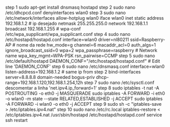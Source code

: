 step 1 
	sudo apt-get install dnsmasq hostapd
step 2 
	sudo nano /etc/dhcpcd.conf
		denyinterfaces wlan0
step 3 
	sudo nano /etc/network/interfaces
		allow-hotplug wlan0
		iface wlan0 inet static
		address 192.168.1.2 # ip desejado
		netmask 255.255.255.0
		network 192.168.1.1
		broadcast 192.168.1.255
		# wpa-conf /etc/wpa_supplicant/wpa_supplicant.conf
step 4 
	sudo nano /etc/hostapd/hostapd.conf
		interface=wlan0
		driver=nl80211
		ssid=Raspberry-AP # nome da rede
		hw_mode=g
		channel=6
		macaddr_acl=0
		auth_algs=1
		ignore_broadcast_ssid=0
		wpa=2
		wpa_passphrase=raspberry # Network name
		wpa_key_mgmt=WPA-PSK
		rsn_pairwise=CCMP
step 5 
	sudo nano /etc/default/hostapd
		DAEMON_CONF="/etc/hostapd/hostapd.conf" # Edit line 'DAEMON_CONF'
step 6 
	sudo nano /etc/dnsmasq.conf
		interface=wlan0
		listen-address=192.168.1.2 # same ip from step 2
		bind-interfaces
		server=8.8.8.8
		domain-needed
		bogus-priv
		dhcp-range=192.168.1.120,192.168.1.254,12h
step 7 
	sudo nano /etc/sysctl.conf
		descomentar a linha 'net.ipv4.ip_forward=1'
step 8 
	sudo iptables -t nat -A POSTROUTING -o eth0 -j MASQUERADE
	sudo iptables -A FORWARD -i eth0 -o wlan0 -m state --state RELATED,ESTABLISHED -j ACCEPT
	sudo iptables -A FORWARD -i wlan0 -o eth0 -j ACCEPT
step 9 
	sudo sh -c "iptables-save > /etc/iptables.ipv4.nat"
step 10 
	sudo nano /etc/rc.local
		iptables-restore < /etc/iptables.ipv4.nat
		/usr/sbin/hostapd /etc/hostapd/hostapd.conf
		service ssh restart

